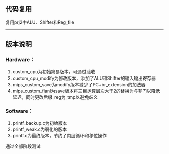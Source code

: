 ## 代码复用  
复用prj2中ALU、Shifter和Reg_file  

---

## 版本说明  
### Hardware：  
1. custom_cpu为初始简易版本，可通过验收   
2. custom_cpu_modify为修改版本，添加了ALU和Shifter的输入输出寄存器  
3. mips_custom_save为modify版本减少了PC+br_extension的加法器  
4. mips_custom_fianl为save版本将三目运算层次大于2的替换为与非门以降低延迟，同时更改后缀_reg为_tmp以避免歧义
  
### Software：  
1. printf_backup.c为初始版本  
2. printf_weak.c为弱化的版本  
3. printf.c为最终版本，节约了内层循环和移位操作  

通过全部阶段测试  

